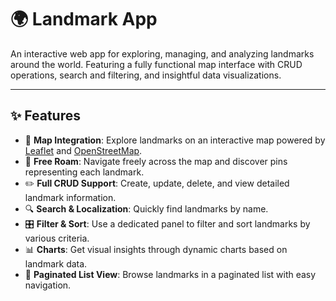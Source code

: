 # 🌍 Landmark App

An interactive web app for exploring, managing, and analyzing landmarks around the world. Featuring a fully functional map interface with CRUD operations, search and filtering, and insightful data visualizations.

---

## ✨ Features

-   📍 **Map Integration**: Explore landmarks on an interactive map powered by [Leaflet](https://leafletjs.com/) and [OpenStreetMap](https://www.openstreetmap.org/).
-   🧭 **Free Roam**: Navigate freely across the map and discover pins representing each landmark.
-   ✏️ **Full CRUD Support**: Create, update, delete, and view detailed landmark information.
-   🔍 **Search & Localization**: Quickly find landmarks by name.
-   🎛️ **Filter & Sort**: Use a dedicated panel to filter and sort landmarks by various criteria.
-   📊 **Charts**: Get visual insights through dynamic charts based on landmark data.
-   📄 **Paginated List View**: Browse landmarks in a paginated list with easy navigation.
